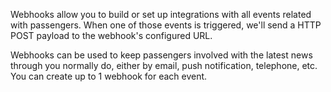 Webhooks allow you to build or set up integrations with all events related with passengers.
When one of those events is triggered, we'll send a HTTP POST payload to the webhook's configured URL. 

Webhooks can be used to keep passengers involved with the latest news through 
you normally do, either by email, push notification, telephone, etc. You can create up to 1 webhook for each event.
